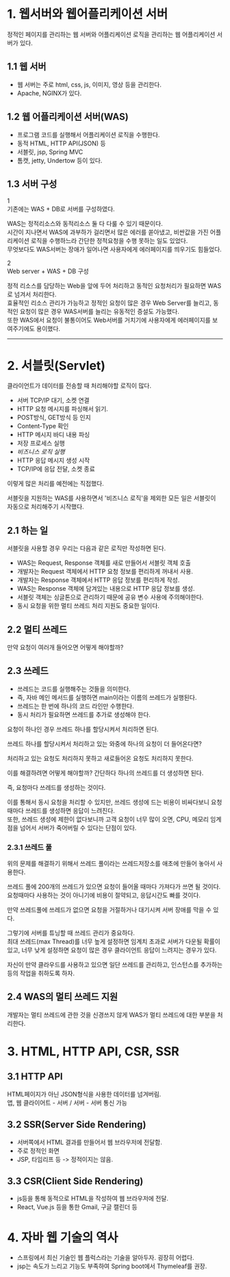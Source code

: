 # 1. 웹서버와 웹어플리케이션 서버

정적인 페이지를 관리하는 웹 서버와 어플리케이션 로직을 관리하는 웹 어플리케이션 서버가 있다.

## 1.1 웹 서버

- 웹 서버는 주로 html, css, js, 이미지, 영상 등을 관리한다.
- Apache, NGINX가 있다.

## 1.2 웹 어플리케이션 서버(WAS)

- 프로그램 코드를 실행해서 어플리케이션 로직을 수행한다.
- 동적 HTML, HTTP API(JSON) 등
- 서블릿, jsp, Spring MVC
- 톰캣, jetty, Undertow 등이 있다.


## 1.3 서버 구성
1  
기존에는 WAS + DB로 서버를 구성하였다.

WAS는 정적리소스와 동적리소스 둘 다 다룰 수 있기 때문이다.  
시간이 지나면서 WAS에 과부하가 걸리면서 많은 에러를 쏟아냈고, 비싼값을 가진 어플리케이션 로직을 수행하느라 간단한 정적요청을 수행 못하는 일도 있었다.  
무엇보다도 WAS서버는 장애가 일어나면 사용자에게 에러페이지를 띄우기도 힘들었다.

2  
Web server + WAS + DB 구성

정적 리소스를 담당하는 Web을 앞에 두어 처리하고 동적인 요청처리가 필요하면 WAS로 넘겨서 처리한다.  
효율적인 리소스 관리가 가능하고 정적인 요청이 많은 경우 Web Server를 늘리고, 동적인 요청이 많은 경우 WAS서버를 늘리는 유동적인 증설도 가능했다.  
또한 WAS에서 요청이 불통이어도 Web서버를 거치기에 사용자에게 에러페이지를 보여주기에도 용이했다.

-----  

# 2. 서블릿(Servlet)

클라이언트가 데이터를 전송할 때 처리해야할 로직이 많다.

- 서버 TCP/IP 대기, 소켓 연결
- HTTP 요청 메시지를 파싱해서 읽기.
- POST방식, GET방식 등 인지
- Content-Type 확인
- HTTP 메시지 바디 내용 파싱 
- 저장 프로세스 실행
- *비즈니스 로직 실행*
- HTTP 응답 메시지 생성 시작
- TCP/IP에 응답 전달, 소켓 종료

이렇게 많은 처리를 예전에는 직접했다.

서블릿을 지원하는 WAS를 사용하면서 '비즈니스 로직'을 제외한 모든 일은 서블릿이 자동으로 처리해주기 시작했다.

## 2.1 하는 일

서블릿을 사용할 경우 우리는 다음과 같은 로직만 작성하면 된다.
- WAS는 Request, Response 객체를 새로 만들어서 서블릿 객체 호출
- 개발자는 Request 객체에서 HTTP 요청 정보를 편리하게 꺼내서 사용.
- 개발자는 Response 객체에서 HTTP 응답 정보를 편리하게 작성.
- WAS는 Response 객체에 담겨있는 내용으로 HTTP 응답 정보를 생성.
- 서블릿 객체는 싱글톤으로 관리하기 때문에 공유 변수 사용에 주의해야한다.
- 동시 요청을 위한 멀티 쓰레드 처리 지원도 중요한 일이다.

## 2.2 멀티 쓰레드

만약 요청이 여러개 들어오면 어떻게 해야할까?

## 2.3 쓰레드  

- 쓰레드는 코드를 실행해주는 것들을 의미한다.
- 즉, 자바 메인 메서드를 실행하면 main이라는 이름의 쓰레드가 실행된다.
- 쓰레드는 한 번에 하나의 코드 라인만 수행한다.
- 동시 처리가 필요하면 쓰레드를 추가로 생성해야 한다.

요청이 하나인 경우 쓰레드 하나를 할당시켜서 처리하면 된다.

쓰레드 하나를 할당시켜서 처리하고 있는 와중에 하나의 요청이 더 들어온다면?

처리하고 있는 요청도 처리하지 못하고 새로들어온 요청도 처리하지 못한다.

이를 해결하려면 어떻게 해야할까?
간단하다 하나의 쓰레드를 더 생성하면 된다.

즉, 요청마다 쓰레드를 생성하는 것이다.

이를 통해서 동시 요청을 처리할 수 있지만, 쓰레드 생성에 드는 비용이 비싸다보니 요청때마다 쓰레드를 생성하면 응답이 느려진다.  
또한, 쓰레드 생성에 제한이 없다보니까 고객 요청이 너무 많이 오면, CPU, 메모리 임계점을 넘어서 서버가 죽어버릴 수 있다는 단점이 있다.

### 2.3.1 쓰레드 풀

위의 문제를 해결하기 위해서 쓰레드 풀이라는 쓰레드저장소를 애초에 만들어 놓아서 사용한다.

쓰레드 풀에 200개의 쓰레드가 있으면 요청이 들어올 때마다 가져다가 쓰면 될 것이다. 요청때마다 사용하는 것이 아니기에 비용이 절약되고, 응답시간도 빠를 것이다.

만약 쓰레드풀에 쓰레드가 없으면 요청을 거절하거나 대기시켜 서버 장애를 막을 수 있다.

그렇기에 서버를 튜닝할 때 쓰레드 관리가 중요하다.  
최대 쓰레드(max Thread)를 너무 높게 설정하면 임계치 초과로 서버가 다운될 확률이 있고, 너무 낮게 설정하면 요청이 많은 경우 클라이언트 응답이 느려지는 경우가 있다.  

자신이 만약 클라우드를 사용하고 있으면 일단 쓰레드를 관리하고, 인스턴스를 추가하는 등의 작업을 취하도록 하자.

## 2.4 WAS의 멀티 쓰레드 지원

개발자는 멀티 쓰레드에 관한 것을 신경쓰지 않게 WAS가 멀티 쓰레드에 대한 부분을 처리한다.  

# 3. HTML, HTTP API, CSR, SSR

## 3.1 HTTP API

HTML페이지가 아닌 JSON형식을 사용한 데이터를 넘겨버림.  
앱, 웹 클라이어트 - 서버 / 서버 - 서버 통신 가능

## 3.2 SSR(Server Side Rendering)

- 서버쪽에서 HTML 결과를 만들어서 웹 브라우저에 전달함.
- 주로 정적인 화면
- JSP, 타임리프 등 -> 정적이지는 않음.

## 3.3 CSR(Client Side Rendering)

- js등을 통해 동적으로 HTML을 작성하여 웹 브라우저에 전달.
- React, Vue.js 등을 통한 Gmail, 구글 캘린더 등 

# 4. 자바 웹 기술의 역사

- 스프링에서 최신 기술인 웹 플럭스라는 기술을 알아두자. 굉장히 어렵다.
- jsp는 속도가 느리고 기능도 부족하여 Spring boot에서 Thymeleaf를 권장.



